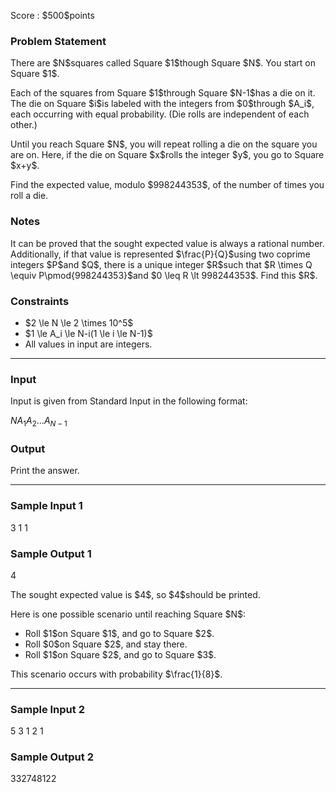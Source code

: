 
<div>

<span>

<span>

<p>
Score : $500$points
</p>

<div>

<section>

### **Problem Statement**

<p>
There are $N$squares called Square $1$though Square $N$. You start on Square $1$.
</p>

<p>
Each of the squares from Square $1$through Square $N-1$has a die on it. The die on Square $i$is labeled with the integers from $0$through $A_i$, each occurring with equal probability. (Die rolls are independent of each other.)
</p>

<p>
Until you reach Square $N$, you will repeat rolling a die on the square you are on. Here, if the die on Square $x$rolls the integer $y$, you go to Square $x+y$.
</p>

<p>
Find the expected value, modulo $998244353$, of the number of times you roll a die.
</p>

</section>

</div>

<div>

<section>

### **Notes**

<p>
It can be proved that the sought expected value is always a rational number. Additionally, if that value is represented $\frac{P}{Q}$using two coprime integers $P$and $Q$, there is a unique integer $R$such that $R \times Q \equiv P\pmod{998244353}$and $0 \leq R \lt 998244353$. Find this $R$.
</p>

</section>

</div>

<div>

<section>

### **Constraints**

<ul>

<li>
$2 \le N \le 2 \times 10^5$
</li>

<li>
$1 \le A_i \le N-i(1 \le i \le N-1)$
</li>

<li>
All values in input are integers.
</li>

</ul>

</section>

</div>

---

<div>

<div>

<section>

### **Input**

<p>
Input is given from Standard Input in the following format:
</p>

<div>

$N$$A_1$$A_2$$\dots$$A_{N-1}$
</div>

</section>

</div>

<div>

<section>

### **Output**

<p>
Print the answer.
</p>

</section>

</div>

</div>

---

<div>

<section>

### **Sample Input 1**

<div>

3
1 1

</div>

</section>

</div>

<div>

<section>

### **Sample Output 1**

<div>

4

</div>

<p>
The sought expected value is $4$, so $4$should be printed.
</p>

<p>
Here is one possible scenario until reaching Square $N$:
</p>

<ul>

<li>
Roll $1$on Square $1$, and go to Square $2$.
</li>

<li>
Roll $0$on Square $2$, and stay there.
</li>

<li>
Roll $1$on Square $2$, and go to Square $3$.
</li>

</ul>

<p>
This scenario occurs with probability $\frac{1}{8}$.
</p>

</section>

</div>

---

<div>

<section>

### **Sample Input 2**

<div>

5
3 1 2 1

</div>

</section>

</div>

<div>

<section>

### **Sample Output 2**

<div>

332748122

</div>

</section>

</div>

</span>

</span>

</div>
